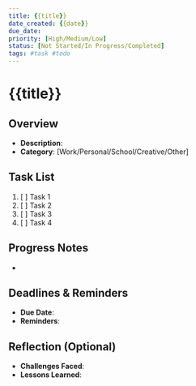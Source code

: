 ```yaml
---
title: {{title}}
date_created: {{date}}
due_date: 
priority: [High/Medium/Low]
status: [Not Started/In Progress/Completed]
tags: #task #todo
---
```

# {{title}}

## Overview
- **Description**:  
- **Category**: [Work/Personal/School/Creative/Other]  

## Task List
1. [ ] Task 1  
2. [ ] Task 2  
3. [ ] Task 3  
4. [ ] Task 4  

## Progress Notes
- 

## Deadlines & Reminders
- **Due Date**:  
- **Reminders**:  

## Reflection (Optional)
- **Challenges Faced**:  
- **Lessons Learned**: